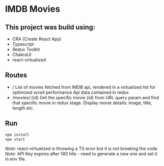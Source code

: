 # IMDB Movies
## This project was build using:
- CRA (Create React App)
- Typescript
- Redux Toolkit
- ChakraUI
- react-virtualized
  

## Routes

- /
   List of movies fetched from IMDB api, rendered in a virtualized list for optimized scroll performance
   Api data contained in redux
- /movies/:{id}
   Get the specific movie {id} from URL query param and find that specific movie in redux stage.
   Display movie details: image, title, length etc.

## Run

```sh
npm install
npm start
```

_Note:_ react-virtualized is throwing a TS error but it is not breaking the code.
_Note:_ API Key expires after 140 hits - need to generate a new one and set it in env file.


